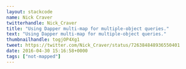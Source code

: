```yaml
---
layout: stackcode
name: Nick Craver
twitterhandle: Nick_Craver
title: "Using Dapper multi-map for multiple-object queries."
text: "Using Dapper multi-map for multiple-object queries."
thumbnailhandle: togjOP4Xg1
tweet: https://twitter.com/Nick_Craver/status/726384848936550401
date: 2016-04-30 15:16:58+0000
tags: ["not-mapped"]
---
```

